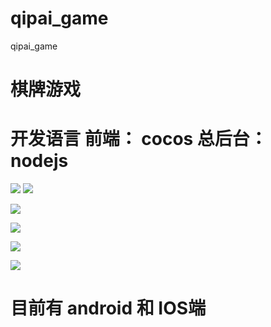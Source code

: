 # qipai_game
qipai_game
# 棋牌游戏

# 开发语言 前端： cocos  总后台： nodejs

![](https://www.showdoc.com.cn/server/api/attachment/visitFile?sign=28889fa6dec11961b3d20fabc69e06c8)
![](https://www.showdoc.com.cn/server/api/attachment/visitFile?sign=c39506fe5728d61781a96eb5eee2361e)


![](https://www.showdoc.com.cn/server/api/attachment/visitFile?sign=af4a4d5df69bcbfd3187394b49ebeeb7)


![](https://www.showdoc.com.cn/server/api/attachment/visitFile?sign=eb4582a2a7ff8a2371047a5e3851a441)


![](https://www.showdoc.com.cn/server/api/attachment/visitFile?sign=b4269fcff755e8a6d6c40c1ebb221620)

![](https://www.showdoc.com.cn/server/api/attachment/visitFile?sign=ceb8084f993ac1b189266af89012b417)


# 目前有 android 和 IOS端
